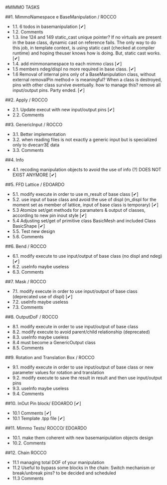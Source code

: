 #MIMMO TASKS

##1. MimmoNamespace e BaseManipulation / ROCCO

 - 1.1. 6 todos in basemanipulation  [&#10004;]
 - 1.2. Comments 
 - 1.3. line 124 and 149 static_cast unique pointer? If no virtuals are present in the base class, dynamic cast on reference fails. The only way to do this job, in template context, is using static cast (checked at compiler runtime) and hoping theuser knows how is doing. But, static cast works. [&#10004;]
 - 1.4. add mimmonamespace to each mimmo class [&#10004;]
 - 1.5  members ndeg/displ no more required in base class. [&#10004;]
 - 1.6  Removal of internal pins only of a BaseManipulation class, without external removalPin method-> is meaningful? When a class is destroyed, pins with other class survive eventually. how to manage this?  remove all input/output pins. Party ended. [&#10004;]


##2. Apply / ROCCO

 - 2.1. Update execut with new input/output pins  [&#10004;]
 - 2.2. Comments

##3. GenericInput / ROCCO

 - 3.1. Better implementation
 - 3.2. when reading files is not exactly a generic input but is specialized only to dvecarr3E data  
 - 3.3. Comments

##4. Info

 - 4.1. recoding manipulation objects to avoid the use of info (?) DOES NOT EXIST ANYMORE [&#10004;]


##5. FFD Lattice / EDOARDO

- 5.1. modify execute in order to use m_result of base class  [&#10004;]
- 5.2. use input of base class and avoid the use of displ (m_displ for the moment set as member of lattice, input of base class is temporary)  [&#10004;] 
- 5.3 	Atomize set/get methods for paramaters & output of classes, according to new pin inout style  [&#10004;]
- 5.4  Adjusting set/get of primitive class BasicMesh and included Class BasicShape  [&#10004;]
- 5.5. Test new design 
- 5.6. Comments 


##6. Bend / ROCCO

- 6.1. modify execute to use input/output of base class (no displ and ndeg) [&#10004;]
- 6.2. useInfo maybe useless
- 6.3. Comments

##7. Mask / ROCCO

- 7.1. modify execute in order to use input/output of base class (deprecated use of displ)  [&#10004;]
- 7.2. useInfo maybe useless
- 7.3. Comments

##8. OutputDoF / ROCCO

- 8.1. modify execute in order to use input/output of base class
- 8.2. modify execute to avoid parent/child relationship (deprecated)
- 8.3. useInfo maybe useless
- 8.4  must become a GenericOutput class
- 8.5. Comments

##9. Rotation and Translation Box / ROCCO

- 9.1. modify execute in order to use input/output of base class or new parameter values for rotation and translation
- 9.2. modify execute to save the result in result and then use input/output pins
- 9.3. useInfo maybe useless
- 9.4. Comments

##10. InOut Pin block/ EDOARDO  [&#10004;]

- 10.1 Comments  [&#10004;]
- 10.1 Template .tpp file  [&#10004;]


##11. Mimmo Tests/ ROCCO/ EDOARDO

- 10.1. make them coherent with new basemanipulation objects design
- 10.2. Comments

##12. Chain ROCCO

- 11.1	managing total DOF of your manipulation  
- 11.2	Useful to bypass some blocks in the chain: Switch mechanism or break/unbreak pins? to be decided and scheduled
- 11.3 	Comments
